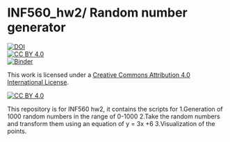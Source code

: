 # INF560_hw2/ Random number generator

[![DOI](https://zenodo.org/badge/297318397.svg)](https://zenodo.org/badge/latestdoi/297318397)  
[![CC BY 4.0][cc-by-shield]][cc-by]  
[![Binder](https://mybinder.org/badge_logo.svg)](https://mybinder.org/v2/gh/charlesxin97/INF560_hw2_random_number_generator/master?filepath=HW2.ipynb)  

This work is licensed under a
[Creative Commons Attribution 4.0 International License][cc-by].

[![CC BY 4.0][cc-by-image]][cc-by]

[cc-by]: http://creativecommons.org/licenses/by/4.0/
[cc-by-image]: https://i.creativecommons.org/l/by/4.0/88x31.png
[cc-by-shield]: https://img.shields.io/badge/License-CC%20BY%204.0-lightgrey.svg

This repository is for INF560 hw2, it contains the scripts for 
1.Generation of 1000 random numbers in the range of 0-1000 
2.Take the random numbers and transform them using an equation of y = 3x +6
3.Visualization of the points.
